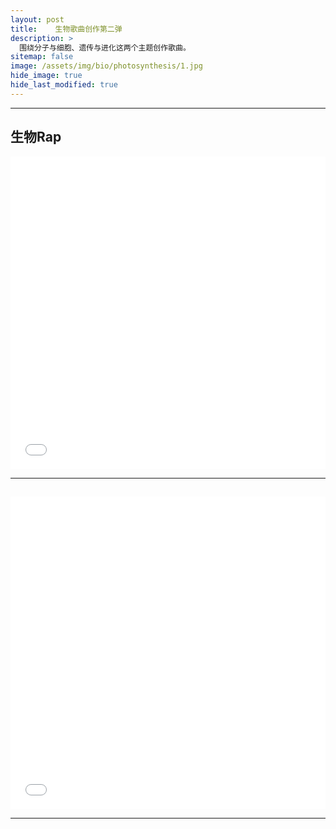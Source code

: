 ```yaml
---
layout: post
title:    生物歌曲创作第二弹
description: >
  围绕分子与细胞、遗传与进化这两个主题创作歌曲。
sitemap: false
image: /assets/img/bio/photosynthesis/1.jpg
hide_image: true
hide_last_modified: true
---
```


---

## 生物Rap

<iframe src="//player.bilibili.com/player.html?isOutside=true&aid=1954469093&bvid=BV1uC41177eZ&cid=1539191042&p=1&high_quality=1&danmaku=0&autoplay=0" allowfullscreen="allowfullscreen" width="100%" height="500" scrolling="no" frameborder="0" sandbox="allow-top-navigation allow-same-origin allow-forms allow-scripts"></iframe>

---

## 

<iframe src="//player.bilibili.com/player.html?isOutside=true&aid=1104324332&bvid=BV1sw4m197c8&cid=1539186636&p=1&high_quality=1&danmaku=0&autoplay=0" allowfullscreen="allowfullscreen" width="100%" height="500" scrolling="no" frameborder="0" sandbox="allow-top-navigation allow-same-origin allow-forms allow-scripts"></iframe>

---